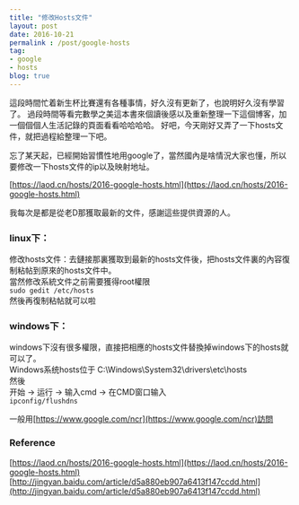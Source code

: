 ```yaml
---
title: "修改Hosts文件"
layout: post
date: 2016-10-21
permalink : /post/google-hosts
tag:
- google
- hosts
blog: true
---
```


這段時間忙着新生杯比賽還有各種事情，好久沒有更新了，也說明好久沒有學習了。
過段時間等看完數學之美這本書來個讀後感以及重新整理一下這個博客，加一個個個人生活記錄的頁面看看哈哈哈哈。
好吧，今天剛好又弄了一下hosts文件，就把過程給整理一下吧。   

忘了某天起，已經開始習慣性地用google了，當然國內是啥情況大家也懂，所以要修改一下hosts文件的ip以及映射地址。                            
                          
[https://laod.cn/hosts/2016-google-hosts.html](https://laod.cn/hosts/2016-google-hosts.html)                        

我每次是都是從老D那獲取最新的文件，感謝這些提供資源的人。                                                 

### linux下：                     

修改hosts文件：去鏈接那裏獲取到最新的hosts文件後，把hosts文件裏的內容復制粘帖到原來的hosts文件中。                                          
當然修改系統文件之前需要獲得root權限                                                           
`sudo gedit /etc/hosts`                                             
然後再復制粘帖就可以啦                                

### windows下：           

windows下沒有很多權限，直接把相應的hosts文件替換掉windows下的hosts就可以了。        
Windows系统hosts位于 C:\Windows\System32\drivers\etc\hosts                     
然後    
开始 -> 运行 -> 输入cmd -> 在CMD窗口输入               
`ipconfig/flushdns`                  

一般用[https://www.google.com/ncr](https://www.google.com/ncr)訪問         

### Reference   
[https://laod.cn/hosts/2016-google-hosts.html](https://laod.cn/hosts/2016-google-hosts.html)                 
[http://jingyan.baidu.com/article/d5a880eb907a6413f147ccdd.html](http://jingyan.baidu.com/article/d5a880eb907a6413f147ccdd.html)


